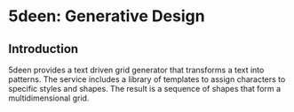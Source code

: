 # 5deen: Generative Design

## Introduction
5deen provides a text driven grid generator that transforms a text into patterns. The service includes a library of templates to assign characters to specific styles and shapes. The result is a sequence of shapes that form a multidimensional grid.